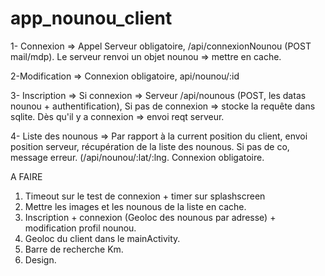app_nounou_client
================
1- Connexion => Appel Serveur obligatoire, /api/connexionNounou (POST mail/mdp). Le serveur renvoi un objet nounou => mettre en cache.

2-Modification => Connexion obligatoire, api/nounou/:id

3- Inscription => Si connexion => Serveur /api/nounous (POST, les datas nounou + authentification), Si pas de connexion => stocke la requête dans sqlite. Dès qu'il y a connexion => envoi reqt serveur.

4- Liste des nounous => Par rapport à la current position du client, envoi position serveur, récupération de la liste des nounous. Si pas de co, message erreur. (/api/nounou/:lat/:lng. Connexion obligatoire.

A FAIRE

1. Timeout sur le test de connexion + timer sur splashscreen
2. Mettre les images et les nounous de la liste en cache.
3. Inscription + connexion (Geoloc des nounous par adresse) + modification profil nounou.
4. Geoloc du client dans le mainActivity.
5. Barre de recherche Km.
6. Design.
